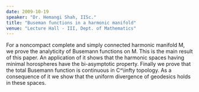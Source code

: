 ```yaml
---
date: 2009-10-19
speaker: "Dr. Hemangi Shah, IISc."
title: "Buseman functions in a harmonic manifold"
venue: "Lecture Hall - III, Dept. of Mathematics"
---
```

For a noncompact complete and simply connected harmonic manifold M,
we prove the analyticity of Busemann functions on M. This is the
main result of this paper. An application of it shows that the
harmonic spaces having minimal horospheres have the bi-asymptotic
property. Finally we prove that the total Busemann function is
continuous in C^\\infty topology. As a consequence of it we show
that the uniform divergence of geodesics holds in these spaces.
